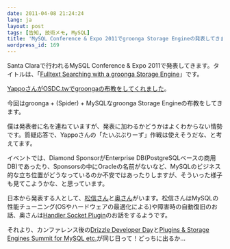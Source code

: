 ```yaml
---
date: 2011-04-08 21:24:24
lang: ja
layout: post
tags: [告知, 技術メモ, MySQL]
title: 'MySQL Conference & Expo 2011でgroonga Storage Engineの発表してきます！ '
wordpress_id: 169
---
```

Santa Claraで行われるMySQL Conference &amp; Expo 2011で発表してきます。タイトルは、「<a href="http://en.oreilly.com/mysql2011/public/schedule/detail/17317" target="_blank">Fulltext Searching with a groonga Storage Engine</a>」です。

<a href="http://blog.yappo.jp/yappo/archives/000749.html" target="_blank">YappoさんがOSDC.twでgroongaの布教をしてくれました</a>。

今回はgroonga + (Spider) + MySQLなgroonga Storage Engineの布教をしてきます。

僕は発表者に名を連ねていますが、発表に加わるかどうかはよくわからない情勢です。質疑応答で、Yappoさんの「たいぷぷりーず」作戦は使えそうだな、と考えてます。

イベントでは、Diamond SponsorがEnterprise DB(PostgreSQLベースの商用DB)であったり、Sponsorsの中にOracleの名前がないなど、MySQLのビジネス的な立ち位置がどうなっているのか不安ではあったりしますが、そういった様子も見てこようかな、と思っています。

日本から発表する人として、<a href="http://en.oreilly.com/mysql2011/public/schedule/speaker/847" target="_blank">松信さん</a>と<a href="http://en.oreilly.com/mysql2011/public/schedule/speaker/42782" target="_blank">奥さん</a>がいます。松信さんはMySQLの性能チューニング(OSやハードウェアの最適化による)や障害時の自動復旧のお話、奥さんは<a href="https://github.com/ahiguti/HandlerSocket-Plugin-for-MySQL" target="_blank">Handler Socket Plugin</a>のお話をするようです。

それより、カンファレンス後の<a href="http://blog.drizzle.org/2011/03/29/location-for-drizzle-developer-day/" target="_blank">Drizzle Developer Day</a>と<a href="http://kb.askmonty.org/v/storage-engine-summit-2011" target="_blank">Plugins &amp; Storage Engines Summit for MySQL etc.</a>が同じ日って！どっちに出るか&hellip;
